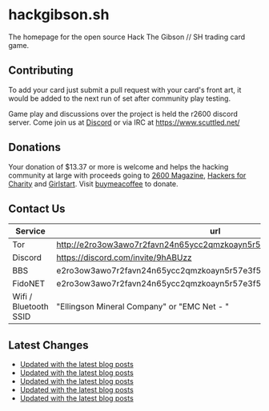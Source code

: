 # hackgibson.sh
The homepage for the open source Hack The Gibson // SH trading card game.


## Contributing

To add your card just submit a pull request with your card's front art, it would be added to the next run of set after community play testing.

Game play and discussions over the project is held the r2600 discord server. Come join us at [Discord](https://discord.com/invite/9hABUzz) or via IRC at https://www.scuttled.net/


## Donations

Your donation of $13.37 or more is welcome and helps the hacking community at large with proceeds going to [2600 Magazine](https://2600.com/), [Hackers for Charity](https://hackersforcharity.org) and [Girlstart](https://girlstart.org).  Visit [buymeacoffee](https://www.buymeacoffee.com/hackgibson.sh) to donate.


## Contact Us

Service | url
-|-
Tor | http://e2ro3ow3awo7r2favn24n65ycc2qmzkoayn5r57e3f56nvjwdcgg32ad.onion
Discord | https://discord.com/invite/9hABUzz
BBS | e2ro3ow3awo7r2favn24n65ycc2qmzkoayn5r57e3f56nvjwdcgg32ad.onion:23
FidoNET | e2ro3ow3awo7r2favn24n65ycc2qmzkoayn5r57e3f56nvjwdcgg32ad.onion:24554
Wifi / Bluetooth SSID | "Ellingson Mineral Company" or "EMC Net - <fidonet address>"

## Latest Changes
<!-- BLOG-POST-LIST:START -->
- [Updated with the latest blog posts](https://github.com/DFW2600/hackgibson.sh/commit/09a1e3f9be5d739f7c43aba03061408fe6473c66)
- [Updated with the latest blog posts](https://github.com/DFW2600/hackgibson.sh/commit/fceefb66e6f767f3994e81f6498bc60eb7faa44c)
- [Updated with the latest blog posts](https://github.com/DFW2600/hackgibson.sh/commit/3dafa52b159f600ef322594a40acb225788594c3)
- [Updated with the latest blog posts](https://github.com/DFW2600/hackgibson.sh/commit/358a1734f718af392c85886b2cb0893a4eaef8b3)
- [Updated with the latest blog posts](https://github.com/DFW2600/hackgibson.sh/commit/2703a0dd66705ab0d08447bede7c39c9c20d6d76)
<!-- BLOG-POST-LIST:END -->
